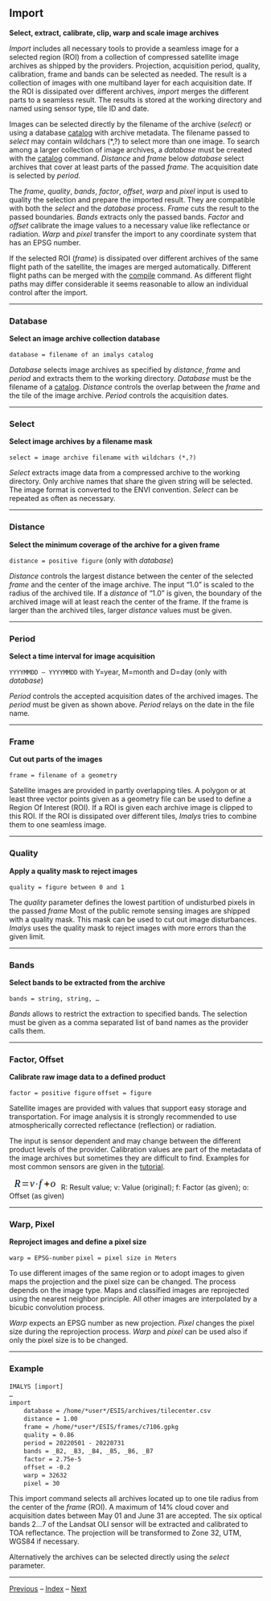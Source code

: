 ## Import	

**Select, extract, calibrate, clip, warp and scale image archives**

*Import* includes all necessary tools to provide a seamless image for a selected region (ROI) from a collection of compressed satellite image archives as shipped by the providers. Projection, acquisition period, quality, calibration, frame and bands can be selected as needed. The result is a collection of images with one multiband layer for each acquisition date. If the ROI is dissipated over different archives, *import* merges the different parts to a seamless result. The results is stored at the working directory and named using sensor type, tile ID and date. 

Images can be selected directly by the filename of the archive (*select*) or using a database [catalog](2_Catalog.md) with archive metadata. The filename passed to *select* may contain wildchars (*,?) to select more than one image. To search among a larger collection of image archives, a *database* must be created with the  [catalog](2_Catalog.md) command. *Distance* and *frame* below *database* select archives that cover at least parts of the passed *frame*. The acquisition date is selected by *period*.

The *frame*, *quality*, *bands*, *factor*, *offset*, *warp* and *pixel* input is used to quality the selection and prepare the imported result. They are compatible with both the *select* and the *database* process. *Frame* cuts the result to the passed boundaries. *Bands* extracts only the passed bands. *Factor* and *offset* calibrate the image values to a necessary value like reflectance or radiation. *Warp* and *pixel* transfer the import to any coordinate system that has an EPSG number.

If the selected ROI (*frame*) is dissipated over different archives of the same flight path of the satellite, the images are merged automatically. Different flight paths can be merged with the [compile](4_Compile.md) command. As different flight paths may differ considerable it seems reasonable to allow an individual control after the import.

------

### Database

**Select an image archive collection database**

`database = filename of an imalys catalog`

*Database* selects image archives as specified by *distance*, *frame* and *period* and extracts them to the working directory. *Database* must be the filename of a [catalog](2_Catalog.md). *Distance* controls the overlap between the *frame* and the tile of the image archive. *Period* controls the acquisition dates. 

------

### Select

**Select image archives by a filename mask**

`select = image archive filename with wildchars (*,?)`

*Select* extracts image data from a compressed archive to the working directory. Only archive names that share the given string will be selected. The image format is converted to the ENVI convention. *Select* can be repeated as often as necessary.

------

### Distance

**Select the minimum coverage of the archive for a given frame**

`distance = positive figure`	(only with *database*)

*Distance* controls the largest distance between the center of the selected *frame* and the center of the image archive. The input “1.0” is scaled to the radius of the archived tile. If a *distance* of “1.0” is given, the boundary of the archived image will at least reach the center of the frame. If the frame is larger than the archived tiles, larger *distance* values must be given.

------

### Period

**Select a time interval for image acquisition**

`YYYYMMDD – YYYYMMDD`	with Y=year, M=month and D=day	(only with *database*)

*Period* controls the accepted acquisition dates of the archived images. The *period* must be given as shown above. *Period* relays on the date in the file name.

------

### Frame

**Cut out parts of the images**

`frame = filename of a geometry`

Satellite images are provided in partly overlapping tiles. A polygon or at least three vector points given as a geometry file can be used to define a Region Of Interest (ROI). If a ROI is given each archive image is clipped to this ROI. If the ROI is dissipated over different tiles, *Imalys* tries to combine them to one seamless image.

------

### Quality

**Apply a quality mask to reject images**

`quality = figure between 0 and 1`

The *quality* parameter defines the lowest partition of undisturbed pixels in the passed *frame* Most of the public remote sensing images are shipped with a quality mask. This mask can be used to cut out image disturbances. *Imalys* uses the quality mask to reject images with more errors than the given limit.

------

### Bands

**Select bands to be extracted from the archive**

`bands = string, string, …`

*Bands* allows to restrict the extraction to specified bands. The selection must be given as a comma separated list of band names as the provider calls them.

------

### Factor, Offset

**Calibrate raw image data to a defined product**

`factor = positive figure`
`offset = figure`

Satellite images are provided with values that support easy storage and transportation. For image analysis it is strongly recommended to use atmospherically corrected reflectance (reflection) or radiation. 

The input is sensor dependent and may change between the different product levels of the provider. Calibration values are part of the metadata of the image archives but sometimes they are difficult to find. Examples for most common sensors are given in the [tutorial](../tutorials).

​	![image-20240319141735792](../images/3_factor-offset.png)	R: Result value; v: Value (original); f: Factor (as given); o: Offset (as given)

------

### Warp, Pixel 

**Reproject images and define a pixel size**

`warp = EPSG-number`
`pixel = pixel size in Meters`

To use different images of the same region or to adopt images to given maps the projection and the pixel size can be changed. The process depends on the image type. Maps and classified images are reprojected using the nearest neighbor principle. All other images are interpolated by a bicubic convolution process.

*Warp* expects an EPSG number as new projection. *Pixel* changes the pixel size during the reprojection process. *Warp* and *pixel* can be used also if only the pixel size is to be changed. 

------

### Example

```
IMALYS [import]
…
import
	database = /home/*user*/ESIS/archives/tilecenter.csv
	distance = 1.00
	frame = /home/*user*/ESIS/frames/c7106.gpkg
	quality = 0.86
	period = 20220501 - 20220731
	bands = _B2, _B3, _B4, _B5, _B6, _B7
	factor = 2.75e-5
	offset = -0.2
	warp = 32632
	pixel = 30
```

This import command selects all archives located up to one tile radius from the center of the *frame* (ROI). A maximum of 14% cloud cover and acquisition dates between May 01 and June 31 are accepted. The six optical bands 2…7 of the Landsat OLI sensor will be extracted and calibrated to TOA reflectance. The projection will be transformed to Zone 32, UTM, WGS84 if necessary. 

Alternatively the archives can be selected directly using the *select* parameter.

------

[Previous](2_Catalog.md)	–	[Index](Index.md)	–	[Next](4_Compile.md)
